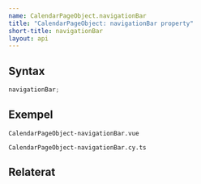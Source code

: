```yaml
---
name: CalendarPageObject.navigationBar
title: "CalendarPageObject: navigationBar property"
short-title: navigationBar
layout: api
---
```


## Syntax

```ts nocompile nolint
navigationBar;
```

## Exempel

```import static
CalendarPageObject-navigationBar.vue
```

```import
CalendarPageObject-navigationBar.cy.ts
```

## Relaterat
